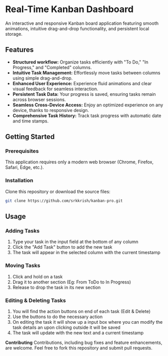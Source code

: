 # Real-Time Kanban Dashboard

An interactive and responsive Kanban board application featuring smooth animations, intuitive drag-and-drop functionality, and persistent local storage.

## Features

* **Structured workflow:** Organize tasks efficiently with "To Do," "In Progress," and "Completed" columns.
* **Intuitive Task Management:** Effortlessly move tasks between columns using simple drag-and-drop.
* **Enhanced User Experience:** Experience fluid animations and clear visual feedback for seamless interaction.
* **Persistent Task Data:** Your progress is saved, ensuring tasks remain across browser sessions.
* **Seamless Cross-Device Access:** Enjoy an optimized experience on any device, thanks to responsive design.
* **Comprehensive Task History:** Track task progress with automatic date and time stamps.

## Getting Started

### Prerequisites

This application requires only a modern web browser (Chrome, Firefox, Safari, Edge, etc.).

### Installation

Clone this repository or download the source files:

```bash
git clone https://github.com/srkkrish/kanban-pro.git
```

## Usage

### Adding Tasks
  1. Type your task in the input field at the bottom of any column
  2. Click the "Add Task" button to add the new task
  3. The task will appear in the selected column with the current timestamp
### Moving Tasks
  1. Click and hold on a task
  2. Drag it to another section (Eg: From ToDo to In Progress)
  3. Release to drop the task in its new section
### Editing & Deleting Tasks
  1. You will find the action buttons on end of each task (Edit & Delete)
  2. Use the buttons to do the necessary action
  3. On editing the task it will show up a input box where you can modify the task details an upon clicking outside it will be saved
  4. The task will update with the new text and a current timestamp

**Contributing**
    Contributions, including bug fixes and feature enhancements, are welcome. Feel free to fork this repository and submit pull requests.
